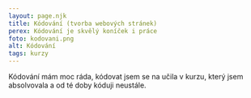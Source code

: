 ```yaml
---
layout: page.njk
title: Kódování (tvorba webových stránek)
perex: Kódování je skvělý koníček i práce
foto: kodovani.png
alt: Kódování
tags: kurzy
---
```


Kódování mám moc ráda, kódovat jsem se na učila v kurzu, který jsem absolvovala a od té doby kóduji neustále.